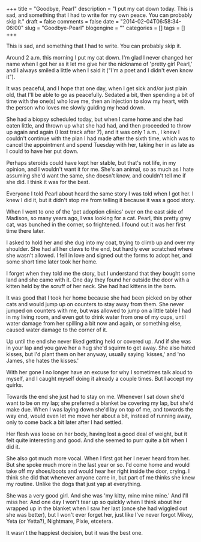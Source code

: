+++
title = "Goodbye, Pearl"
description = "I put my cat down today. This is sad, and something that I had to write for my own peace. You can probably skip it."
draft = false
comments = false
date = "2014-02-04T06:58:34-06:00"
slug = "Goodbye-Pearl"
blogengine = ""
categories = []
tags = []
+++

<div class="note"><p>This is sad, and something that I had to write. You can probably skip it.</p></div>

<p>Around 2 a.m. this morning I put my cat down. I'm glad I never changed her name when I got her as it let me give her the nickname of 'pretty girl Pearl,' and I always smiled a little when I said it ("I'm a poet and I didn't even know it").</p>

<p>It was peaceful, and I hope that one day, when I get sick and/or just plain old, that I'll be able to go as peacefully. Sedated a bit, then spending a bit of time with the one(s) who love me, then an injection to slow my heart, with the person who loves me slowly guiding my head down.</p>

<p>She had a biopsy scheduled today, but when I came home and she had eaten little, and thrown up what she had had, and then proceeded to throw up again and again (I lost track after 7), and it was only 1 a.m., I knew I couldn't continue with the plan I had made after the sixth time, which was to cancel the appointment and spend Tuesday with her, taking her in as late as I could to have her put down.</p>

<p>Perhaps steroids could have kept her stable, but that's not life, in my opinion, and I wouldn't want it for me. She's an animal, so as much as I hate assuming she'd want the same, she doesn't know, and couldn't tell me if she did. I think it was for the best.</p>

<p>Everyone I told Pearl about heard the same story I was told when I got her. I knew I did it, but it didn't stop me from telling it because it was a good story.</p>

<p>When I went to one of the 'pet adoption clinics' over on the east side of Madison, so many years ago, I was looking for a cat. Pearl, this pretty grey cat, was bunched in the corner, so frightened. I found out it was her first time there later.</p>

<p>I asked to hold her and she dug into my coat, trying to climb up and over my shoulder. She had all her claws to the end, but hardly ever scratched where she wasn't allowed. I fell in love and signed out the forms to adopt her, and some short time later took her home.</p>

<p>I forget when they told me the story, but I understand that they bought some land and she came with it. One day they found her outside the door with a kitten held by the scruff of her neck. She had had kittens in the barn.</p>

<p>It was good that I took her home because she had been picked on by other cats and would jump up on counters to stay away from them. She never jumped on counters with me, but was allowed to jump on a little table I had in my living room, and even got to drink water from one of my cups, until water damage from her spilling a bit now and again, or something else, caused water damage to the corner of it.</p>

<p>Up until the end she never liked getting held or covered up. And if she was in your lap and you gave her a hug she'd squirm to get away. She also hated kisses, but I'd plant them on her anyway, usually saying 'kisses,' and 'no James, she hates the kisses.'</p>

<p>With her gone I no longer have an excuse for why I sometimes talk aloud to myself, and I caught myself doing it already a couple times. But I accept my quirks.</p>

<p>Towards the end she just had to stay on me. Whenever I sat down she'd want to be on my lap; she preferred a blanket be covering my lap, but she'd make due. When I was laying down she'd lay on top of me, and towards the way end, would even let me move her about a bit, instead of running away, only to come back a bit later after I had settled.</p>

<p>Her flesh was loose on her body, having lost a good deal of weight, but it felt quite interesting and good. And she seemed to purr quite a bit when I did it.</p>

<p>She also got much more vocal. When I first got her I never heard from her. But she spoke much more in the last year or so. I'd come home and would take off my shoes/boots and would hear her right inside the door, crying. I think she did that whenever anyone came in, but part of me thinks she knew my routine. Unlike the dogs that just yap at everything.</p>

<p>She was a very good girl. And she was 'my kitty, mine mine mine.' And I'll miss her. And one day I won't tear up so quickly when I think about her wrapped up in the blanket when I saw her last (once she had wiggled out she was better), but I won't ever forget her, just like I've never forgot Mikey, Yeta (or Yetta?), Nightmare, Pixie, etcetera.</p>

<p>It wasn't the happiest decision, but it was the best one.</p>
